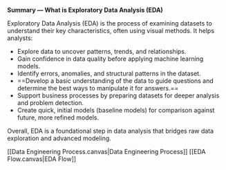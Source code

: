 **Summary — What is Exploratory Data Analysis (EDA)**

Exploratory Data Analysis (EDA) is the process of examining datasets to understand their key characteristics, often using visual methods. It helps analysts:

- Explore data to uncover patterns, trends, and relationships.
- Gain confidence in data quality before applying machine learning models.
- Identify errors, anomalies, and structural patterns in the dataset.
- ==Develop a basic understanding of the data to guide questions and determine the best ways to manipulate it for answers.==
- Support business processes by preparing datasets for deeper analysis and problem detection.
- Create quick, initial models (baseline models) for comparison against future, more refined models.

Overall, EDA is a foundational step in data analysis that bridges raw data exploration and advanced modeling.

[[Data Engineering Process.canvas|Data Engineering Process]]
[[EDA Flow.canvas|EDA Flow]]